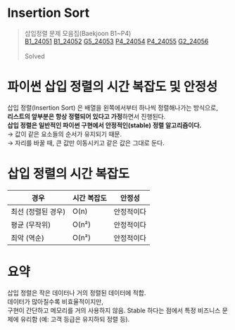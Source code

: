 # Insertion Sort
>삽입정렬 문제 모음집(Baekjoon B1~P4) <br>
[B1_24051](https://www.acmicpc.net/problem/24051) [B1_24052](https://www.acmicpc.net/problem/24052) [G5_24053](https://www.acmicpc.net/problem/24053) [P4_24054](https://www.acmicpc.net/problem/24054) [P4_24055](https://www.acmicpc.net/problem/24055) [G2_24056](https://www.acmicpc.net/problem/24056)<br><br>
>Solved <br> 

# 파이썬 삽입 정렬의 시간 복잡도 및 안정성
삽입 정렬(Insertion Sort) 은 배열을 왼쪽에서부터 하나씩 정렬해나가는 방식으로, <br>
**리스트의 앞부분은 항상 정렬되어 있다고 가정**하면서 진행된다.<br>
**삽입 정렬은 일반적인 파이썬 구현에서 안정적인(stable) 정렬 알고리즘이다.**<br>
→ 값이 같은 요소들의 순서가 유지되기 때문.<br>
→ 자리를 바꿀 때, 큰 값만 이동시키고 같은 값은 그대로 둔다.<br>
# 삽입 정렬의 시간 복잡도
| 경우          | 시간 복잡도 | 안정성   |
| ----------- | ------ | ----- |
| 최선 (정렬된 경우) | O(n)   | 안정적이다 |
| 평균 (무작위)    | O(n²)  | 안정적이다 |
| 최악 (역순)     | O(n²)  | 안정적이다 | 

# 요약 
삽입 정렬은 작은 데이터나 거의 정렬된 데이터에 적합.<br>
데이터가 많아질수록 비효율적이지만, <br>
구현이 간단하고 메모리를 거의 사용하지 않음.
Stable 하다는 점에서 특정 비즈니스 문제에 유리함 (예: 고객 등급은 유지하되 정렬 등).<br>
